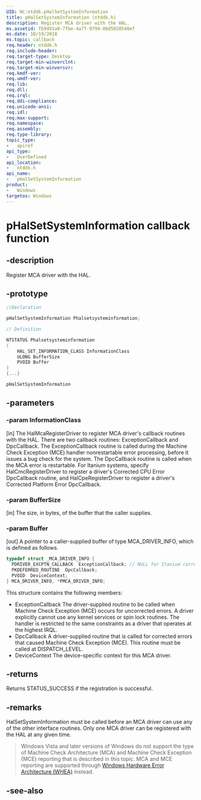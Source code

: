 ```yaml
---
UID: NC:ntddk.pHalSetSystemInformation
title: pHalSetSystemInformation (ntddk.h)
description: Register MCA driver with the HAL. 
ms.assetid: fb9491a9-7fbe-4a7f-9794-06d5020540ef
ms.date: 10/19/2018
ms.topic: callback
req.header: ntddk.h
req.include-header:
req.target-type: Desktop
req.target-min-winverclnt:
req.target-min-winversvr:
req.kmdf-ver:
req.umdf-ver:
req.lib:
req.dll:
req.irql: 
req.ddi-compliance:
req.unicode-ansi:
req.idl:
req.max-support:
req.namespace:
req.assembly:
req.type-library: 
topic_type: 
-	apiref
api_type: 
-	UserDefined
api_location: 
-	ntddk.h
api_name: 
-	pHalSetSystemInformation
product:
-	Windows
targetos: Windows
---
```


# pHalSetSystemInformation callback function

## -description

Register MCA driver with the HAL. 

## -prototype

```cpp
//Declaration

pHalSetSystemInformation Phalsetsysteminformation; 

// Definition

NTSTATUS Phalsetsysteminformation 
(
	HAL_SET_INFORMATION_CLASS InformationClass
	ULONG BufferSize
	PVOID Buffer
)
{...}

pHalSetSystemInformation 


```

## -parameters

### -param InformationClass
[in] The HalMcaRegisterDriver to register MCA driver's callback routines with the HAL. There are two callback routines: ExceptionCallback and DpcCallback. The ExceptionCallback routine is called during the Machine Check Exception (MCE) handler nonrestartable error processing, before it issues a bug check for the system. The DpcCallback routine is called when the MCA error is restartable. For Itanium systems, specify HalCmcRegisterDriver to register a driver's Corrected CPU Error DpcCallback routine, and HalCpeRegisterDriver to register a driver's Corrected Platform Error DpcCallback.

### -param BufferSize
[in] The size, in bytes, of the buffer that the caller supplies.

### -param Buffer
[out] A pointer to a caller-supplied buffer of type MCA_DRIVER_INFO, which is defined as follows.

```cpp
typedef struct _MCA_DRIVER_INFO {
  PDRIVER_EXCPTN_CALLBACK  ExceptionCallback; // NULL for Itanium corrected error registration
  PKDEFERRED_ROUTINE  DpcCallback;
  PVOID  DeviceContext;
} MCA_DRIVER_INFO, *PMCA_DRIVER_INFO;
```

This structure contains the following members:
-   ExceptionCallback
    The driver-supplied routine to be called when Machine Check Exception (MCE) occurs for uncorrected errors. A driver explicitly cannot use any kernel services or spin lock routines. The handler is restricted to the same constraints as a driver that operates at the highest IRQL.
-   DpcCallback
    A driver-supplied routine that is called for corrected errors that caused Machine Check Exception (MCE). This routine must be called at DISPATCH_LEVEL.
-   DeviceContext
    The device-specific context for this MCA driver.


## -returns

Returns STATUS_SUCCESS if the registration is successful.

## -remarks

HalSetSystemInformation must be called before an MCA driver can use any of the other interface routines. Only one MCA driver can be registered with the HAL at any given time.

> Windows Vista and later versions of Windows do not support the type of Machine Check Architecture (MCA) and Machine Check Exception (MCE) reporting that is described in this topic. MCA and MCE reporting are supported through  [Windows Hardware Error Architecture (WHEA)](https://msdn.microsoft.com/library/Ff559509) instead.

## -see-also
